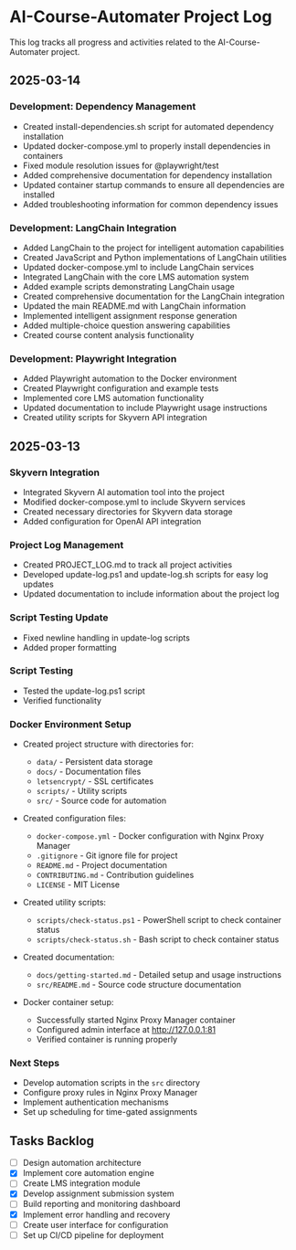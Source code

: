# AI-Course-Automater Project Log

This log tracks all progress and activities related to the AI-Course-Automater project.

## 2025-03-14

### Development: Dependency Management

- Created install-dependencies.sh script for automated dependency installation
- Updated docker-compose.yml to properly install dependencies in containers
- Fixed module resolution issues for @playwright/test
- Added comprehensive documentation for dependency installation
- Updated container startup commands to ensure all dependencies are installed
- Added troubleshooting information for common dependency issues

### Development: LangChain Integration

- Added LangChain to the project for intelligent automation capabilities
- Created JavaScript and Python implementations of LangChain utilities
- Updated docker-compose.yml to include LangChain services
- Integrated LangChain with the core LMS automation system
- Added example scripts demonstrating LangChain usage
- Created comprehensive documentation for the LangChain integration
- Updated the main README.md with LangChain information
- Implemented intelligent assignment response generation
- Added multiple-choice question answering capabilities
- Created course content analysis functionality

### Development: Playwright Integration

- Added Playwright automation to the Docker environment
- Created Playwright configuration and example tests
- Implemented core LMS automation functionality
- Updated documentation to include Playwright usage instructions
- Created utility scripts for Skyvern API integration

## 2025-03-13

### Skyvern Integration

- Integrated Skyvern AI automation tool into the project
- Modified docker-compose.yml to include Skyvern services
- Created necessary directories for Skyvern data storage
- Added configuration for OpenAI API integration

### Project Log Management

- Created PROJECT_LOG.md to track all project activities
- Developed update-log.ps1 and update-log.sh scripts for easy log updates
- Updated documentation to include information about the project log

### Script Testing Update

- Fixed newline handling in update-log scripts
- Added proper formatting

### Script Testing

- Tested the update-log.ps1 script
- Verified functionality

### Docker Environment Setup

- Created project structure with directories for:
  - `data/` - Persistent data storage
  - `docs/` - Documentation files
  - `letsencrypt/` - SSL certificates
  - `scripts/` - Utility scripts
  - `src/` - Source code for automation

- Created configuration files:
  - `docker-compose.yml` - Docker configuration with Nginx Proxy Manager
  - `.gitignore` - Git ignore file for project
  - `README.md` - Project documentation
  - `CONTRIBUTING.md` - Contribution guidelines
  - `LICENSE` - MIT License

- Created utility scripts:
  - `scripts/check-status.ps1` - PowerShell script to check container status
  - `scripts/check-status.sh` - Bash script to check container status

- Created documentation:
  - `docs/getting-started.md` - Detailed setup and usage instructions
  - `src/README.md` - Source code structure documentation

- Docker container setup:
  - Successfully started Nginx Proxy Manager container
  - Configured admin interface at http://127.0.0.1:81
  - Verified container is running properly

### Next Steps

- Develop automation scripts in the `src` directory
- Configure proxy rules in Nginx Proxy Manager
- Implement authentication mechanisms
- Set up scheduling for time-gated assignments

## Tasks Backlog

- [ ] Design automation architecture
- [x] Implement core automation engine
- [ ] Create LMS integration module
- [x] Develop assignment submission system
- [ ] Build reporting and monitoring dashboard
- [x] Implement error handling and recovery
- [ ] Create user interface for configuration
- [ ] Set up CI/CD pipeline for deployment
